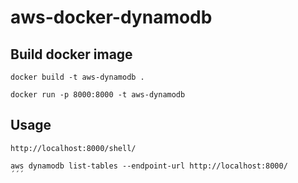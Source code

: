 # aws-docker-dynamodb

## Build docker image
```
docker build -t aws-dynamodb .
```

```
docker run -p 8000:8000 -t aws-dynamodb
```

## Usage
```
http://localhost:8000/shell/
```

```
aws dynamodb list-tables --endpoint-url http://localhost:8000/
´´´